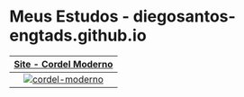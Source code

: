 # Meus Estudos - diegosantos-engtads.github.io

| [**Site - Cordel Moderno**](https://diegosantos-engtads.github.io/01-estudos-html-css/03-site-cordel/index.html) |
|:---:|
| [![cordel-moderno](https://diegosantos-engtads.github.io/01-estudos-html-css/03-site-cordel/imagens-cordel/background001.jpg)](https://diegosantos-engtads.github.io/01-estudos-html-css/03-site-cordel/index.html) |



